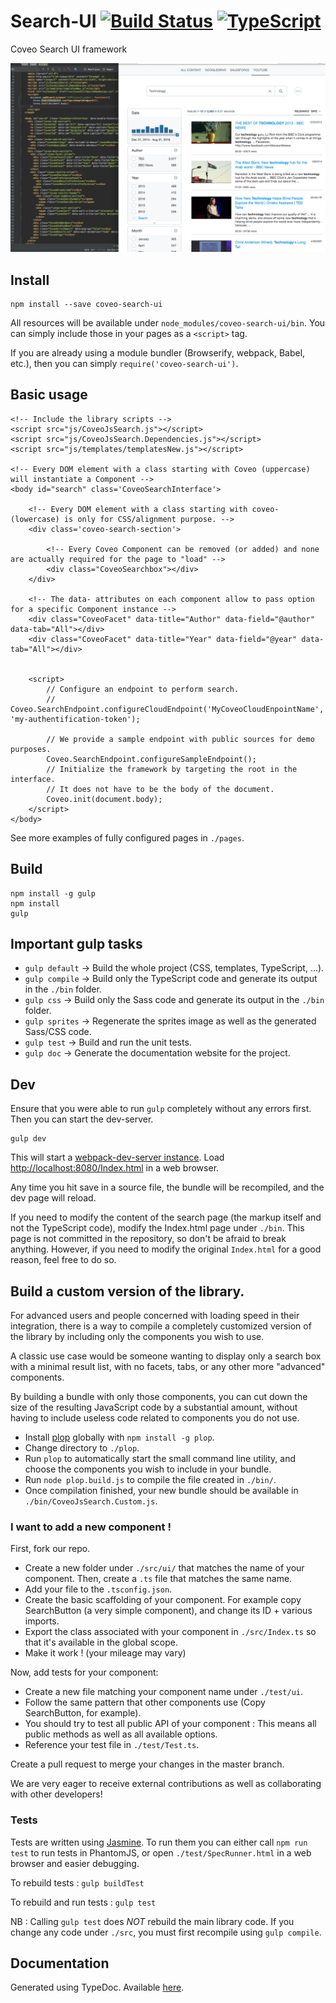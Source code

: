 # Search-UI [![Build Status](https://travis-ci.org/coveo/search-ui.svg?branch=master)](https://travis-ci.org/coveo/search-ui) [![TypeScript](https://badges.frapsoft.com/typescript/version/typescript-v18.svg?v=100)](https://github.com/ellerbrock/typescript-badges/)
Coveo Search UI framework

<img src='./docs/readme.png' />

## Install
    npm install --save coveo-search-ui

All resources will be available under `node_modules/coveo-search-ui/bin`. You can simply include those in your pages as a `<script>` tag.

If you are already using a module bundler (Browserify, webpack, Babel, etc.), then you can simply `require('coveo-search-ui')`.

## Basic usage

```
<!-- Include the library scripts -->
<script src="js/CoveoJsSearch.js"></script>
<script src="js/CoveoJsSearch.Dependencies.js"></script>
<script src="js/templates/templatesNew.js"></script>

<!-- Every DOM element with a class starting with Coveo (uppercase) will instantiate a Component -->
<body id="search" class='CoveoSearchInterface'>

    <!-- Every DOM element with a class starting with coveo- (lowercase) is only for CSS/alignment purpose. -->
    <div class='coveo-search-section'>

        <!-- Every Coveo Component can be removed (or added) and none are actually required for the page to "load" -->
        <div class="CoveoSearchbox"></div>
    </div>

    <!-- The data- attributes on each component allow to pass option for a specific Component instance -->
    <div class="CoveoFacet" data-title="Author" data-field="@author" data-tab="All"></div>
    <div class="CoveoFacet" data-title="Year" data-field="@year" data-tab="All"></div>


    <script>
        // Configure an endpoint to perform search.
        // Coveo.SearchEndpoint.configureCloudEndpoint('MyCoveoCloudEnpointName', 'my-authentification-token');

        // We provide a sample endpoint with public sources for demo purposes.
        Coveo.SearchEndpoint.configureSampleEndpoint();
        // Initialize the framework by targeting the root in the interface.
        // It does not have to be the body of the document.
        Coveo.init(document.body);
    </script>
</body>

```

See more examples of fully configured pages in `./pages`.

## Build
    npm install -g gulp
    npm install
    gulp

## Important gulp tasks
* `gulp default` -> Build the whole project (CSS, templates, TypeScript, ...).
* `gulp compile` -> Build only the TypeScript code and generate its output in the `./bin` folder.
* `gulp css` -> Build only the Sass code and generate its output in the `./bin` folder.
* `gulp sprites` -> Regenerate the sprites image as well as the generated Sass/CSS code.
* `gulp test` -> Build and run the unit tests.
* `gulp doc` -> Generate the documentation website for the project.

## Dev

Ensure that you were able to run `gulp` completely without any errors first. Then you can start the dev-server.

    gulp dev

This will start a [webpack-dev-server instance](https://webpack.github.io/docs/webpack-dev-server.html).
Load [http://localhost:8080/Index.html](http://localhost:8080/Index.html) in a web browser.

Any time you hit save in a source file, the bundle will be recompiled, and the dev page will reload.

If you need to modify the content of the search page (the markup itself and not the TypeScript code), modify the Index.html page under `./bin`. This page is not committed in the repository, so don't be afraid to break anything. However, if you need to modify the original `Index.html` for a good reason, feel free to do so.

## Build a custom version of the library.

For advanced users and people concerned with loading speed in their integration, there is a way to compile a completely customized version of the library by including only the components you wish to use.

A classic use case would be someone wanting to display only a search box with a minimal result list, with no facets, tabs, or any other more "advanced" components.

By building a bundle with only those components, you can cut down the size of the resulting JavaScript code by a substantial amount, without having to include useless code related to components you do not use.

* Install [plop](https://github.com/amwmedia/plop) globally with `npm install -g plop`.
* Change directory to `./plop`.
* Run `plop` to automatically start the small command line utility, and choose the components you wish to include in your bundle.
* Run `node plop.build.js` to compile the file created in `./bin/`.
* Once compilation finished, your new bundle should be available in `./bin/CoveoJsSearch.Custom.js`.

### I want to add a new component !

First, fork our repo.

* Create a new folder under `./src/ui/` that matches the name of your component. Then, create a `.ts` file that matches the same name.
* Add your file to the `.tsconfig.json`.
* Create the basic scaffolding of your component. For example copy SearchButton (a very simple component), and change its ID + various imports.
* Export the class associated with your component in `./src/Index.ts` so that it's available in the global scope.
* Make it work ! (your mileage may vary)

Now, add tests for your component:

* Create a new file matching your component name under `./test/ui`.
* Follow the same pattern that other components use (Copy SearchButton, for example).
* You should try to test all public API of your component : This means all public methods as well as all available options.
* Reference your test file in `./test/Test.ts`.

Create a pull request to merge your changes in the master branch.

We are very eager to receive external contributions as well as collaborating with other developers!

### Tests

Tests are written using [Jasmine](http://jasmine.github.io/2.4/introduction.html). To run them you can either call `npm run test` to run tests in PhantomJS, or open `./test/SpecRunner.html` in a web browser and easier debugging.

To rebuild tests : `gulp buildTest`

To rebuild and run tests : `gulp test`

NB : Calling `gulp test` does *NOT* rebuild the main library code. If you change any code under `./src`, you must first recompile using `gulp compile`.

## Documentation
Generated using TypeDoc. Available [here](https://coveo.github.io/search-ui/).
